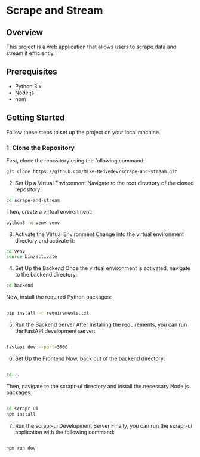 # Scrape and Stream

## Overview

This project is a web application that allows users to scrape data and stream it efficiently.

## Prerequisites

- Python 3.x
- Node.js
- npm

## Getting Started

Follow these steps to set up the project on your local machine.

### 1. Clone the Repository

First, clone the repository using the following command:

```bash
git clone https://github.com/Mike-Medvedev/scrape-and-stream.git
```
2. Set Up a Virtual Environment
Navigate to the root directory of the cloned repository:

```bash
cd scrape-and-stream
```

Then, create a virtual environment:

```bash
python3 -m venv venv
```

3. Activate the Virtual Environment
Change into the virtual environment directory and activate it:

```bash
cd venv
source bin/activate
```

4. Set Up the Backend
Once the virtual environment is activated, navigate to the backend directory:

```bash
cd backend
```
Now, install the required Python packages:

```bash

pip install -r requirements.txt
```
5. Run the Backend Server
After installing the requirements, you can run the FastAPI development server:

```bash

fastapi dev --port=5000
```
6. Set Up the Frontend
Now, back out of the backend directory:

```bash

cd ..
```
Then, navigate to the scrapr-ui directory and install the necessary Node.js packages:

```bash

cd scrapr-ui
npm install
```

7. Run the scrapr-ui Development Server
Finally, you can run the scrapr-ui application with the following command:

```bash

npm run dev
```
